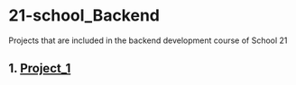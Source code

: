 # 21-school_Backend
Projects that are included in the backend development course of School 21

## 1. [Project_1](https://github.com/AtaullinShamil/21-school_Backend/tree/main/Backend.Project_1-1)